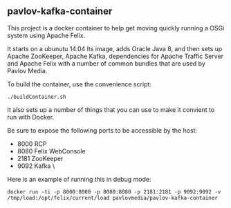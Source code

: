 pavlov-kafka-container
----------------------

This project is a docker container to help get moving quickly running a OSGi system
using Apache Felix.

It starts on a ubunutu 14.04 lts image, adds Oracle Java 8, and then sets up Apache ZooKeeper, Apache Kafka, dependencies for Apache Traffic Server and Apache Felix with a number of common bundles that are used by Pavlov Media.

To build the container, use the convenience script:
~~~
./buildContainer.sh
~~~

It also sets up a number of things that you can use to make it convient to run with Docker.

Be sure to expose the following ports to be accessible by the host:
  * 8000 RCP
  * 8080 Felix WebConsole
  * 2181 ZooKeeper
  * 9092 Kafka
\

Here is an example of running this in debug mode:

~~~
docker run -ti -p 8000:8000 -p 8080:8080 -p 2181:2181 -p 9092:9092 -v /tmp/load:/opt/felix/current/load pavlovmedia/pavlov-kafka-container
~~~
